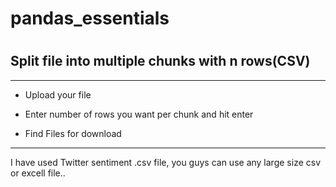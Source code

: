 # <h1> pandas_essentials </h1>

# <h2> Split file into multiple chunks with n rows(CSV) </h2>

***
<ul><li>Upload your file</li></ul>
<ul><li>Enter number of rows you want per chunk and hit enter</li></ul>
<ul><li>Find Files for download</li></ul>

***

I have used Twitter sentiment .csv file, you guys can use any large size csv or excell file..
